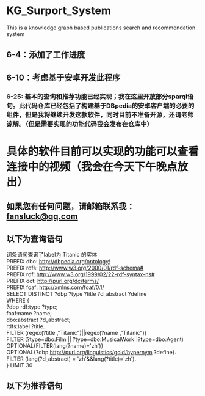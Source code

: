 # KG_Surport_System
This is a knowledge graph based publications search and recommendation system
## 6-4：添加了工作进度

## 6-10：考虑基于安卓开发此程序

### 6-25: 基本的查询和推荐功能已经实现；我在这里开放部分sparql语句。此代码仓库已经包括了构建基于DBpedia的安卓客户端的必要的组件，但是我将继续开发这款软件，同时目前不准备开源，还请老师谅解。（但是需要实现的功能代码我会发布在仓库中）
# 具体的软件目前可以实现的功能可以查看连接中的视频（我会在今天下午晚点放出）
## 如果您有任何问题，请邮箱联系我：fansluck@qq.com

## 以下为查询语句

词条语句查询了label为 Titanic 的实体<br>
PREFIX dbo: <http://dbpedia.org/ontology/> <br>
PREFIX rdfs: <http://www.w3.org/2000/01/rdf-schema#> <br>
PREFIX rdf: <http://www.w3.org/1999/02/22-rdf-syntax-ns#><br>
PREFIX dct: <http://purl.org/dc/terms/><br>
PREFIX foaf: <http://xmlns.com/foaf/0.1/><br>
SELECT DISTINCT ?dbp ?type ?title ?d_abstract ?define<br>
WHERE {<br>
?dbp rdf:type ?type;<br>
foaf:name ?name;<br>
dbo:abstract ?d_abstract;<br>
rdfs:label ?title.<br>
FILTER (regex(?title ,"Titanic")||regex(?name ,"Titanic"))<br>
FILTER (?type=dbo:Film || ?type=dbo:MusicalWork||?type=dbo:Agent)<br>
OPTIONAL{FILTER(lang(?name)='zh')}<br>
OPTIONAL{?dbp <http://purl.org/linguistics/gold/hypernym> ?define}.<br>
FILTER (lang(?d_abstract) = 'zh'&&lang(?title)='zh').<br>
} LIMIT 30<br>

## 以下为推荐语句


